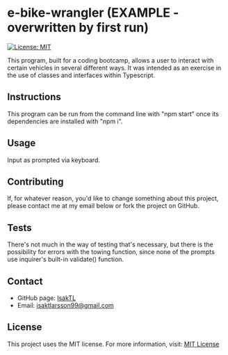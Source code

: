 # e-bike-wrangler (EXAMPLE - overwritten by first run)
[![License: MIT](https://img.shields.io/badge/License-MIT-yellow.svg)](https://opensource.org/licenses/MIT)

This program, built for a coding bootcamp, allows a user to interact with certain vehicles in several different ways. It was intended as an exercise in the use of classes and interfaces within Typescript.

## Instructions
This program can be run from the command line with "npm start" once its dependencies are installed with "npm i".

## Usage
Input as prompted via keyboard.

## Contributing
If, for whatever reason, you'd like to change something about this project, please contact me at my email below or fork the project on GitHub.

## Tests
There's not much in the way of testing that's necessary, but there is the possibility for errors with the towing function, since none of the prompts use inquirer's built-in validate() function.

## Contact
* GitHub page: [IsakTL](https://github.com/IsakTL)
* Email: [isaktlarsson99@gmail.com](mailto:isaktlarsson99@gmail.com)

## License
This project uses the MIT license. For more information, visit: [MIT License](https://spdx.org/licenses/MIT.html)
